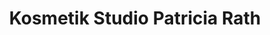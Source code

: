 ---
title: "Kosmetik Studio Patricia Rath"
url: /schwaebisch-gmuend/kosmetik-studio-patricia-rath/
shop: Kosmetik
---